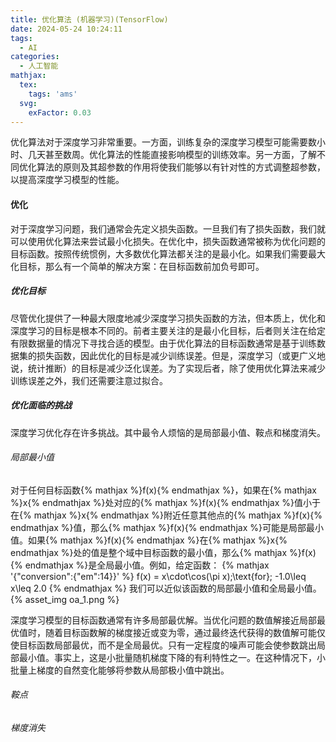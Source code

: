 ```yaml
---
title: 优化算法 (机器学习)(TensorFlow)
date: 2024-05-24 10:24:11
tags:
  - AI
categories:
  - 人工智能
mathjax:
  tex:
    tags: 'ams'
  svg:
    exFactor: 0.03
---
```


优化算法对于深度学习非常重要。一方面，训练复杂的深度学习模型可能需要数小时、几天甚至数周。优化算法的性能直接影响模型的训练效率。另一方面，了解不同优化算法的原则及其超参数的作用将使我们能够以有针对性的方式调整超参数，以提高深度学习模型的性能。
<!-- more -->
#### 优化

对于深度学习问题，我们通常会先定义损失函数。一旦我们有了损失函数，我们就可以使用优化算法来尝试最小化损失。在优化中，损失函数通常被称为优化问题的目标函数。按照传统惯例，大多数优化算法都关注的是最小化。如果我们需要最大化目标，那么有一个简单的解决方案：在目标函数前加负号即可。
##### 优化目标

尽管优化提供了一种最大限度地减少深度学习损失函数的方法，但本质上，优化和深度学习的目标是根本不同的。前者主要关注的是最小化目标，后者则关注在给定有限数据量的情况下寻找合适的模型。由于优化算法的目标函数通常是基于训练数据集的损失函数，因此优化的目标是减少训练误差。但是，深度学习（或更广义地说，统计推断）的目标是减少泛化误差。为了实现后者，除了使用优化算法来减少训练误差之外，我们还需要注意过拟合。
##### 优化面临的挑战

深度学习优化存在许多挑战。其中最令人烦恼的是局部最小值、鞍点和梯度消失。
###### 局部最小值

对于任何目标函数{% mathjax %}f(x){% endmathjax %}，如果在{% mathjax %}x{% endmathjax %}处对应的{% mathjax %}f(x){% endmathjax %}值小于在{% mathjax %}x{% endmathjax %}附近任意其他点的{% mathjax %}f(x){% endmathjax %}值，那么{% mathjax %}f(x){% endmathjax %}可能是局部最小值。如果{% mathjax %}f(x){% endmathjax %}在{% mathjax %}x{% endmathjax %}处的值是整个域中目标函数的最小值，那么{% mathjax %}f(x){% endmathjax %}是全局最小值。例如，给定函数：
{% mathjax '{"conversion":{"em":14}}' %}
f(x) = x\cdot\cos(\pi x)\;\text{for}\; -1.0\leq x\leq 2.0
{% endmathjax %}
我们可以近似该函数的局部最小值和全局最小值。
{% asset_img oa_1.png %}

深度学习模型的目标函数通常有许多局部最优解。当优化问题的数值解接近局部最优值时，随着目标函数解的梯度接近或变为零，通过最终迭代获得的数值解可能仅使目标函数局部最优，而不是全局最优。只有一定程度的噪声可能会使参数跳出局部最小值。事实上，这是小批量随机梯度下降的有利特性之一。在这种情况下，小批量上梯度的自然变化能够将参数从局部极小值中跳出。
###### 鞍点

###### 梯度消失